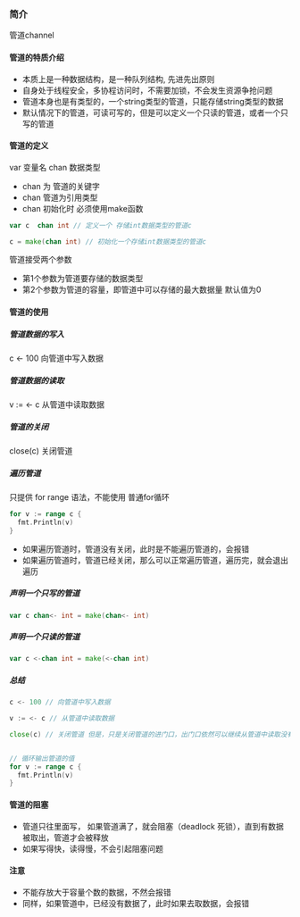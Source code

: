 ### 简介

管道channel

#### 管道的特质介绍
- 本质上是一种数据结构，是一种队列结构, 先进先出原则
- 自身处于线程安全，多协程访问时，不需要加锁，不会发生资源争抢问题
- 管道本身也是有类型的，一个string类型的管道，只能存储string类型的数据
- 默认情况下的管道，可读可写的，但是可以定义一个只读的管道，或者一个只写的管道

#### 管道的定义

var 变量名 chan 数据类型
- chan 为 管道的关键字
- chan 管道为引用类型
- chan 初始化时 必须使用make函数

```go
var c  chan int // 定义一个 存储int数据类型的管道c

c = make(chan int) // 初始化一个存储int数据类型的管道c
```


管道接受两个参数
- 第1个参数为管道要存储的数据类型
- 第2个参数为管道的容量，即管道中可以存储的最大数据量  默认值为0

#### 管道的使用

##### 管道数据的写入
 c <- 100   向管道中写入数据

##### 管道数据的读取
 v := <- c  从管道中读取数据

##### 管道的关闭
close(c)  关闭管道


##### 遍历管道
只提供 for range 语法，不能使用 普通for循环
```go
for v := range c {
  fmt.Println(v)
}
```
- 如果遍历管道时，管道没有关闭，此时是不能遍历管道的，会报错
- 如果遍历管道时，管道已经关闭，那么可以正常遍历管道，遍历完，就会退出遍历

##### 声明一个只写的管道
```go
var c chan<- int = make(chan<- int)
```

##### 声明一个只读的管道
```go
var c <-chan int = make(<-chan int)
```

##### 总结

```go
c <- 100 // 向管道中写入数据

v := <- c // 从管道中读取数据

close(c) // 关闭管道 但是，只是关闭管道的进门口，出门口依然可以继续从管道中读取没有取出的数据


// 循环输出管道的值
for v := range c {
  fmt.Println(v)
}

```

#### 管道的阻塞

- 管道只往里面写， 如果管道满了，就会阻塞（deadlock 死锁），直到有数据被取出，管道才会被释放
- 如果写得快，读得慢，不会引起阻塞问题 

#### 注意
- 不能存放大于容量个数的数据，不然会报错
- 同样，如果管道中，已经没有数据了，此时如果去取数据，会报错